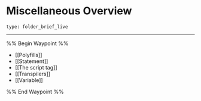 # Miscellaneous Overview
 
```ccard
type: folder_brief_live
```
 
---

%% Begin Waypoint %%
- [[Polyfills]]
- [[Statement]]
- [[The script tag]]
- [[Transpilers]]
- [[Variable]]

%% End Waypoint %%